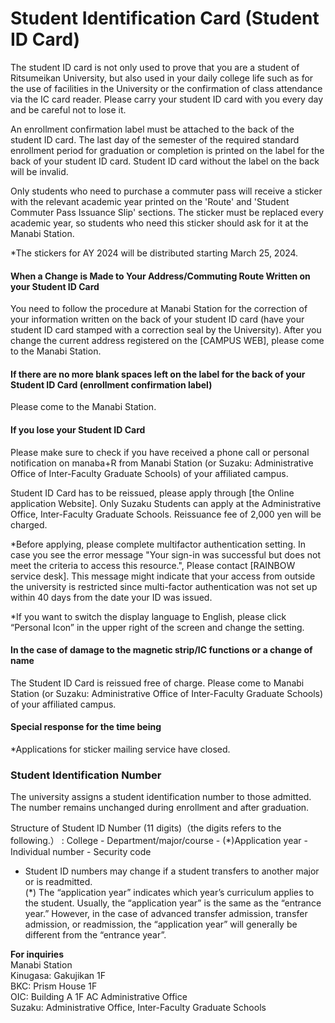 # Student Identification Card (Student ID Card)

The student ID card is not only used to prove that you are a student of Ritsumeikan University, but also used in your daily college life such as for the use of facilities in the University or the confirmation of class attendance via the IC card reader. Please carry your student ID card with you every day and be careful not to lose it.

An enrollment confirmation label must be attached to the back of the student ID card. The last day of the semester of the required standard enrollment period for graduation or completion is printed on the label for the back of your student ID card. Student ID card without the label on the back will be invalid.

Only students who need to purchase a commuter pass will receive a sticker with the relevant academic year printed on the 'Route' and 'Student Commuter Pass Issuance Slip' sections. The sticker must be replaced every academic year, so students who need this sticker should ask for it at the Manabi Station.

*The stickers for AY 2024 will be distributed starting March 25, 2024.

#### When a Change is Made to Your Address/Commuting Route Written on your Student ID Card

You need to follow the procedure at Manabi Station for the correction of your information written on the back of your student ID card (have your student ID card stamped with a correction seal by the University). After you change the current address registered on the [CAMPUS WEB], please come to the Manabi Station.

#### If there are no more blank spaces left on the label for the back of your Student ID Card (enrollment confirmation label)

Please come to the Manabi Station.

#### If you lose your Student ID Card

Please make sure to check if you have received a phone call or personal notification on manaba+R from Manabi Station (or Suzaku: Administrative Office of Inter-Faculty Graduate Schools) of your affiliated campus.

Student ID Card has to be reissued, please apply through [the Online application Website].
Only Suzaku Students can apply at the Administrative Office, Inter-Faculty Graduate Schools. Reissuance fee of 2,000 yen will be charged.

  

*Before applying, please complete multifactor authentication setting. 
In case you see the error message "Your sign-in was successful but does not meet the criteria to access this resource.", Please contact [RAINBOW service desk]. This message might indicate that your access from outside the university is restricted since multi-factor authentication was not set up within 40 days from the date your ID was issued. 
  

*If you want to switch the display language to English, please click “Personal Icon” in the upper right of the screen and change the setting. 
  

  

#### In the case of damage to the magnetic strip/IC functions or a change of name

The Student ID Card is reissued free of charge. Please come to Manabi Station (or Suzaku: Administrative Office of Inter-Faculty Graduate Schools) of your affiliated campus.

#### Special response for the time being

*Applications for sticker mailing service have closed.
  

### Student Identification Number

The university assigns a student identification number to those admitted. The number remains unchanged during enrollment and after graduation.

  

Structure of Student ID Number (11 digits)（the digits refers to the following.）
: College - Department/major/course - (*)Application year - Individual number - Security code

* Student ID numbers may change if a student transfers to another major or is readmitted.  
(*) The “application year” indicates which year’s curriculum applies to the student. Usually, the “application year” is the same as the “entrance year.” However, in the case of advanced transfer admission, transfer admission, or readmission, the “application year” will generally be different from the “entrance year”.

**For inquiries**  
Manabi Station  
Kinugasa: Gakujikan 1F  
BKC: Prism House 1F  
OIC: Building A 1F AC Administrative Office  
Suzaku: Administrative Office, Inter-Faculty Graduate Schools